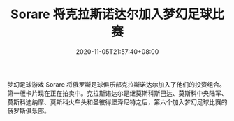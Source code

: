 ﻿---
title: "Sorare 将克拉斯诺达尔加入梦幻足球比赛"
date: 2020-11-05T21:57:40+08:00
lastmod: 2020-11-05T16:45:40+08:00
draft: false
authors: ["Nicolette"]
description: "梦幻足球游戏 Sorare 将俄罗斯足球俱乐部克拉斯诺达尔加入了他们的投资组合。第一版卡片现在正在拍卖中。克拉斯诺达尔是继莫斯科斯巴达、莫斯科中央陆军、莫斯科迪纳摩、莫斯科火车头和圣彼得堡泽尼特之后，第六个加入梦幻足球比赛的俄罗斯俱乐部。"
featuredImage: "sorare-adds-krasnodar-to-fantasy-football-game.png"
tags: ["Virtual World","虚拟世界","Play to Earn"]
categories: ["news"]
news: ["虚拟世界"]
weight: 
lightgallery: true
pinned: false
recommend: false
recommend1: false
---

梦幻足球游戏 Sorare 将俄罗斯足球俱乐部克拉斯诺达尔加入了他们的投资组合。第一版卡片现在正在拍卖中。克拉斯诺达尔是继莫斯科斯巴达、莫斯科中央陆军、莫斯科迪纳摩、莫斯科火车头和圣彼得堡泽尼特之后，第六个加入梦幻足球比赛的俄罗斯俱乐部。

<!--more-->

